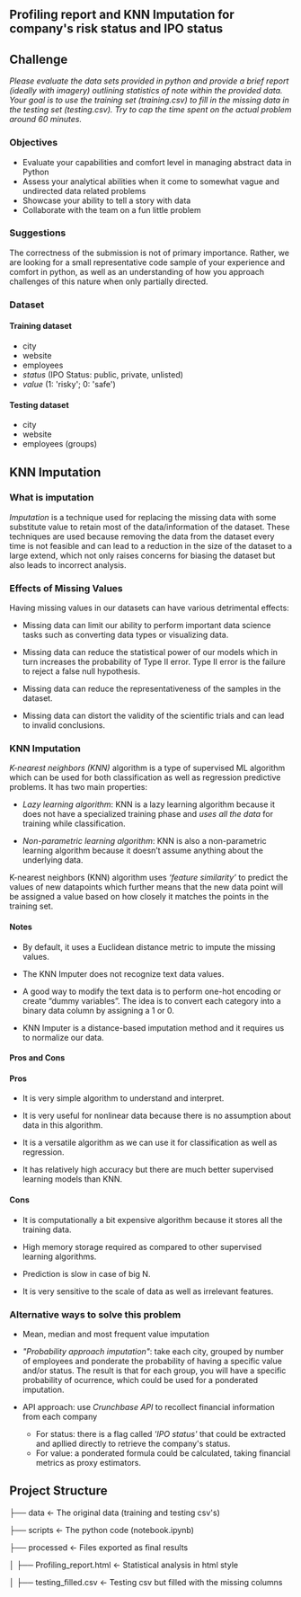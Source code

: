 ## Profiling report and KNN Imputation for company's risk status and IPO status

## Challenge

_Please evaluate the data sets provided in python and provide a brief report (ideally with imagery) outlining statistics of note within the provided data. Your goal is to use the training set (training.csv) to fill in the missing data in the testing set (testing.csv). Try to cap the time spent on the actual problem around 60 minutes._

### Objectives

- Evaluate your capabilities and comfort level in managing abstract data in Python
- Assess your analytical abilities when it come to somewhat vague and undirected data related problems
- Showcase your ability to tell a story with data
- Collaborate with the team on a fun little problem

### Suggestions

The correctness of the submission is not of primary importance. Rather, we are looking for a small representative code sample of your experience and comfort in python, as well as an understanding of how you approach challenges of this nature when only partially directed.

### Dataset
#### Training dataset

- city
- website
- employees
- _status_ (IPO Status: public, private, unlisted)
- _value_ (1: 'risky'; 0: 'safe')


#### Testing dataset

- city
- website
- employees (groups)

## KNN Imputation
### What is imputation
*Imputation* is a technique used for replacing the missing data with some substitute value to retain most of the data/information of the dataset. These techniques are used because removing the data from the dataset every time is not feasible and can lead to a reduction in the size of the dataset to a large extend, which not only raises concerns for biasing the dataset but also leads to incorrect analysis.

### Effects of Missing Values
Having missing values in our datasets can have various detrimental effects:

- Missing data can limit our ability to perform important data science tasks such as converting data types or visualizing data.

- Missing data can reduce the statistical power of our models which in turn increases the probability of Type II error. Type II error is the failure to reject a false null hypothesis.

- Missing data can reduce the representativeness of the samples in the dataset.

- Missing data can distort the validity of the scientific trials and can lead to invalid conclusions.


### KNN Imputation
*K-nearest neighbors (KNN)* algorithm is a type of supervised ML algorithm which can be used for both classification as well as regression predictive problems. It has two main properties:

- _Lazy learning algorithm_: KNN is a lazy learning algorithm because it does not have a specialized training phase and _uses all the data_ for training while classification.

- _Non-parametric learning algorithm_: KNN is also a non-parametric learning algorithm because it doesn’t assume anything about the underlying data.

K-nearest neighbors (KNN) algorithm uses _‘feature similarity’_ to predict the values of new datapoints which further means that the new data point will be assigned a value based on how closely it matches the points in the training set.

#### Notes
- By default, it uses a Euclidean distance metric to impute the missing values.

- The KNN Imputer does not recognize text data values.

- A good way to modify the text data is to perform one-hot encoding or create “dummy variables”. The idea is to convert each category into a binary data column by assigning a 1 or 0.

- KNN Imputer is a distance-based imputation method and it requires us to normalize our data. 

#### Pros and Cons

#### Pros
- It is very simple algorithm to understand and interpret.

- It is very useful for nonlinear data because there is no assumption about data in this algorithm.

- It is a versatile algorithm as we can use it for classification as well as regression.

- It has relatively high accuracy but there are much better supervised learning models than KNN.

#### Cons
- It is computationally a bit expensive algorithm because it stores all the training data.

- High memory storage required as compared to other supervised learning algorithms.

- Prediction is slow in case of big N.

- It is very sensitive to the scale of data as well as irrelevant features.



### Alternative ways to solve this problem

- Mean, median and most frequent value imputation

- _"Probability approach imputation"_: take each city, grouped by number of employees and ponderate the probability of having a specific value and/or status. The result is that for each group, you will have a specific probability of ocurrence, which could be used for a ponderated imputation.

- API approach: use *Crunchbase API* to recollect financial information from each company
    - For status: there is a flag called _'IPO status'_ that could be extracted and apllied directly to retrieve the company's status.
    - For value: a ponderated formula could be calculated, taking financial metrics as proxy estimators.


## Project Structure


├── data       <- The original data (training and testing csv's) 

├── scripts    <- The python code (notebook.ipynb)

├── processed  <- Files exported as final results

│   ├── Profiling_report.html <- Statistical analysis in html style

│   ├── testing_filled.csv    <- Testing csv but filled with the missing columns
